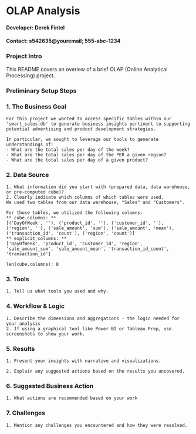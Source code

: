 # OLAP Analysis
#### Developer: Derek Fintel
#### Contact: s542635@youremail; 555-abc-1234

### Project Intro
This README covers an overiew of a brief OLAP (Online Analytical Processing) project. 

### Preliminary Setup Steps
### 1. The Business Goal
```
For this project we wanted to access specific tables within our 'smart_sales.db' to generate business insights pertinent to supporting potential advertising and product development strategies. 

In particular, we sought to leverage our tools to generate understandings of:
- What are the total sales per day of the week?
- What are the total sales per day of the PER a given region?
- What are the total sales per day of a given product?
```
### 2. Data Source
```
1. What information did you start with (prepared data, data warehouse, or pre-computed cube)?
2. Clearly indicate which columns of which tables were used.
We used two tables from our data warehouse, "Sales" and "Customers".

For those tables, we utilized the following columns:
** cube.columns: **
[('DayOfWeek', ''), ('product_id', ''), ('customer_id', ''), ('region', ''), ('sale_amount', 'sum'), ('sale_amount', 'mean'), ('transaction_id', 'count'), ('region', 'count')]
** explicit_columns: **
['DayOfWeek', 'product_id', 'customer_id', 'region', 'sale_amount_sum', 'sale_amount_mean', 'transaction_id_count', 'transaction_id']

len(cube.columns): 8
```
### 3. Tools
```
1. Tell us what tools you used and why.
```
### 4. Workflow & Logic
```
1. Describe the dimensions and aggregations - the logic needed for your analysis
2. If using a graphical tool like Power BI or Tableau Prep, use screenshots to show your work. 
```
### 5. Results
```
1. Present your insights with narrative and visualizations.

2. Explain any suggested actions based on the results you uncovered.
```

### 6. Suggested Business Action
```
1. What actions are recommended based on your work

```

### 7. Challenges
```
1. Mention any challenges you encountered and how they were resolved.
```
